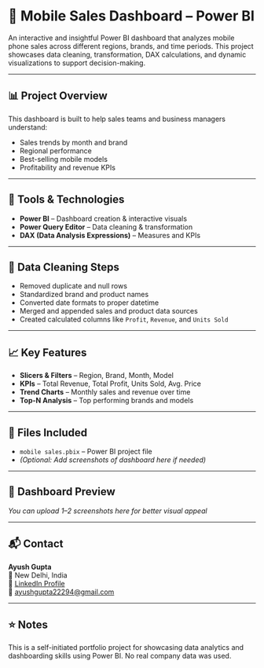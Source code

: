 # 📱 Mobile Sales Dashboard – Power BI

An interactive and insightful Power BI dashboard that analyzes mobile phone sales across different regions, brands, and time periods. This project showcases data cleaning, transformation, DAX calculations, and dynamic visualizations to support decision-making.

---

## 📊 Project Overview

This dashboard is built to help sales teams and business managers understand:
- Sales trends by month and brand
- Regional performance
- Best-selling mobile models
- Profitability and revenue KPIs

---

## 🔧 Tools & Technologies
- **Power BI** – Dashboard creation & interactive visuals
- **Power Query Editor** – Data cleaning & transformation
- **DAX (Data Analysis Expressions)** – Measures and KPIs

---

## 🧹 Data Cleaning Steps
- Removed duplicate and null rows
- Standardized brand and product names
- Converted date formats to proper datetime
- Merged and appended sales and product data sources
- Created calculated columns like `Profit`, `Revenue`, and `Units Sold`

---

## 📈 Key Features
- **Slicers & Filters** – Region, Brand, Month, Model
- **KPIs** – Total Revenue, Total Profit, Units Sold, Avg. Price
- **Trend Charts** – Monthly sales and revenue over time
- **Top-N Analysis** – Top performing brands and models

---

## 📂 Files Included
- `mobile sales.pbix` – Power BI project file
- *(Optional: Add screenshots of dashboard here if needed)*

---

## 📸 Dashboard Preview

*You can upload 1–2 screenshots here for better visual appeal*

---

## 📬 Contact
**Ayush Gupta**  
📍 New Delhi, India  
🔗 [LinkedIn Profile](https://linkedin.com/in/your-link)  
📧 ayushgupta22294@gmail.com  

---

## ⭐ Notes
This is a self-initiated portfolio project for showcasing data analytics and dashboarding skills using Power BI. No real company data was used.
